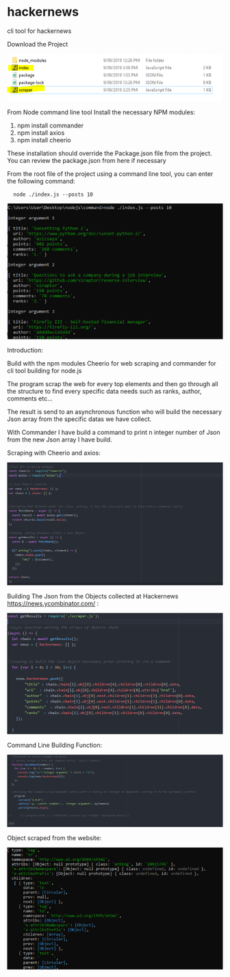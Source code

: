 # hackernews
cli tool for hackernews

Download the Project

![Project structure](https://github.com/marc13004/hackernews/blob/master/Pics/file.PNG)

From Node command line tool Install the necessary NPM modules:

  1. npm install commander
  2. npm install axios
  3. npm install cheerio
  
These installation should override the Package.json file from the project.
You can review the package.json from here if necessary

From the root file of the project using a command line tool, you can enter the following command:

      node ./index.js --posts 10
 
![Project structure](https://github.com/marc13004/hackernews/blob/master/Pics/command.PNG)

  
Introduction:

Build with the npm modules Cheerio for web scraping and commander for cli tool building for node.js

The program scrap the web for every top <td> elements and then go through all the structure to find every specific data needs
such as ranks, author, comments etc...
  
The result is send to an asynchronous function who will build the necessary Json array from the specific datas we have collect.

With Commander I have build a command to print n integer number of Json from the new Json array I have build.

Scraping with Cheerio and axios:

![Project structure](https://github.com/marc13004/hackernews/blob/master/Pics/scraping.PNG)

Building The Json from the Objects collected at Hackernews https://news.ycombinator.com/ :

![Project structure](https://github.com/marc13004/hackernews/blob/master/Pics/forloop.PNG)

Command Line Building Function:

![Project structure](https://github.com/marc13004/hackernews/blob/master/Pics/commandFunc.PNG)

Object scraped from the website:

![Project structure](https://github.com/marc13004/hackernews/blob/master/Pics/object.PNG)









